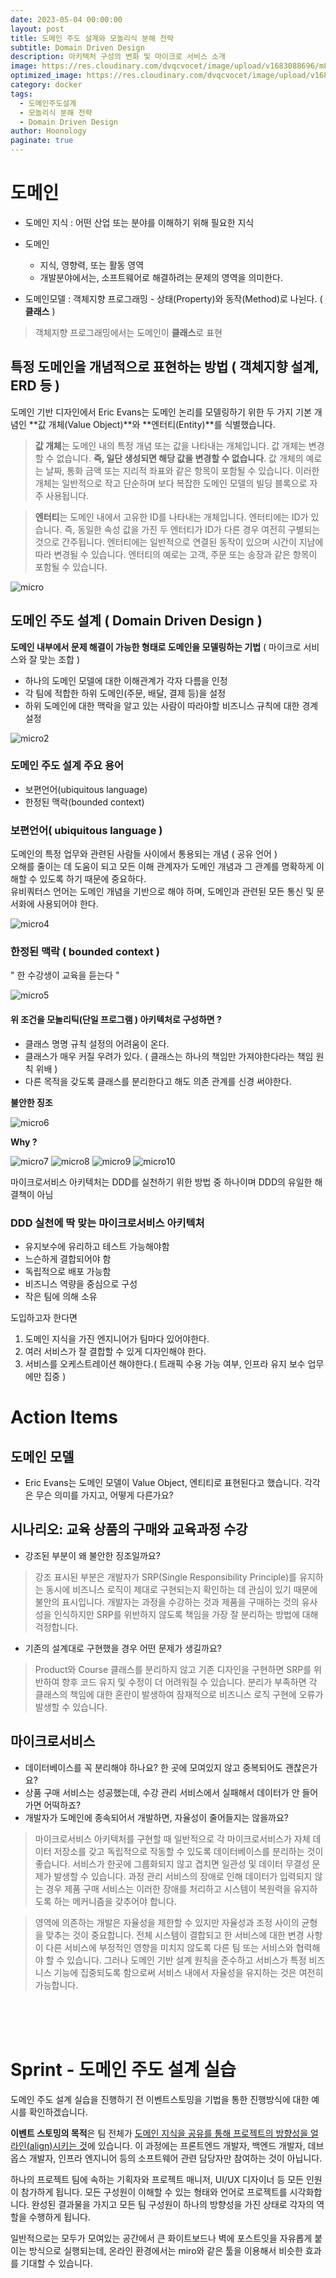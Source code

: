 ```yaml
---
date: 2023-05-04 00:00:00
layout: post
title: 도메인 주도 설계와 모놀리식 분해 전략
subtitle: Domain Driven Design
description: 아키텍처 구성의 변화 및 마이크로 서비스 소개
image: https://res.cloudinary.com/dvqcvocet/image/upload/v1683088696/m8krc7ci1vzzbl7sxeac.png
optimized_image: https://res.cloudinary.com/dvqcvocet/image/upload/v1683088696/m8krc7ci1vzzbl7sxeac.png
category: docker
tags:  
  - 도메인주도설계
  - 모놀리식 분해 전략
  - Domain Driven Design
author: Hoonology
paginate: true
---
```


# 도메인
- 도메인 지식 : 어떤 산업 또는 분야를 이해하기 위해 필요한 지식
- 도메인 
  - 지식, 영향력, 또는 활동 영역
  - 개발분야에서는, 소프트웨어로 해결하려는 문제의 영역을 의미한다.

- 도메인모델 : 객체지향 프로그래밍 - 상태(Property)와 동작(Method)로 나뉜다. ( **클래스** )
> 객체지향 프로그래밍에서는 도메인이 **클래스**로 표현

## 특정 도메인을 개념적으로 표현하는 방법 ( 객체지향 설계, ERD 등 )

도메인 기반 디자인에서 Eric Evans는 도메인 논리를 모델링하기 위한 두 가지 기본 개념인
**값 개체(Value Object)**와 **엔터티(Entity)**를 식별했습니다.  

> **값 개체**는 도메인 내의 특정 개념 또는 값을 나타내는 개체입니다. 값 개체는 변경할 수 없습니다. **즉, 일단 생성되면 해당 값을 변경할 수 없습니다**. 값 개체의 예로는 날짜, 통화 금액 또는 지리적 좌표와 같은 항목이 포함될 수 있습니다. 이러한 개체는 일반적으로 작고 단순하며 보다 복잡한 도메인 모델의 빌딩 블록으로 자주 사용됩니다.  

> **엔터티**는 도메인 내에서 고유한 ID를 나타내는 개체입니다. 엔터티에는 ID가 있습니다. 즉, 동일한 속성 값을 가진 두 엔터티가 ID가 다른 경우 여전히 구별되는 것으로 간주됩니다. 엔터티에는 일반적으로 연결된 동작이 있으며 시간이 지남에 따라 변경될 수 있습니다. 엔터티의 예로는 고객, 주문 또는 송장과 같은 항목이 포함될 수 있습니다.

![micro](/assets/img/MicroService/domian.png)


## 도메인 주도 설계 ( Domain Driven Design )
**도메인 내부에서 문제 해결이 가능한 형태로 도메인을 모델링하는 기법** ( 마이크로 서비스와 잘 맞는 조합 )
- 하나의 도메인 모델에 대한 이해관계가 각자 다름을 인정
- 각 팀에 적합한 하위 도메인(주문, 배달, 결제 등)을 설정
- 하위 도메인에 대한 맥락을 알고 있는 사람이 따라야할 비즈니스 규칙에 대한 경계 설정

![micro2](/assets/img/MicroService/domain3.png)

### 도메인 주도 설계 주요 용어
- 보편언어(ubiquitous language)
- 한정된 맥락(bounded context)

### 보편언어( ubiquitous language )
도메인의 특정 업무와 관련된 사람들 사이에서 통용되는 개념 ( 공유 언어 )  
 오해를 줄이는 데 도움이 되고 모든 이해 관계자가 도메인 개념과 그 관계를 명확하게 이해할 수 있도록 하기 때문에 중요하다.  
 유비쿼터스 언어는 도메인 개념을 기반으로 해야 하며, 도메인과 관련된 모든 통신 및 문서화에 사용되어야 한다.

![micro4](/assets/img/MicroService/domain4.png)

### 한정된 맥락 ( bounded context )

" 한 수강생이 교육을 듣는다 "

![micro5](/assets/img/MicroService/domain5.png)

#### 위 조건을 모놀리틱(단일 프로그램 ) 아키텍처로 구성하면 ?
  - 클래스 명명 규칙 설정의 어려움이 온다.
  - 클래스가 매우 커질 우려가 있다. ( 클래스는 하나의 책임만 가져야한다라는 책임 원칙 위배 )
  - 다른 목적을 갖도록 클래스를 분리한다고 해도 의존 관계를 신경 써야한다.

**불안한 징조**

![micro6](/assets/img/MicroService/domain6.png)

**Why ?**  

![micro7](/assets/img/MicroService/domain7.png)
![micro8](/assets/img/MicroService/domain8.png)
![micro9](/assets/img/MicroService/domain9.png)
![micro10](/assets/img/MicroService/domain10.png)

마이크로서비스 아키텍처는 DDD를 실천하기 위한 방법 중 하나이며 DDD의 유일한 해결책이 아님

### DDD 실천에 딱 맞는 마이크로서비스 아키텍처 
- 유지보수에 유리하고 테스트 가능해야함
- 느슨하게 결합되어야 함
- 독립적으로 배포 가능함
- 비즈니스 역량을 중심으로 구성
- 작은 팀에 의해 소유

도입하고자 한다면
1. 도메인 지식을 가진 엔지니어가 팀마다 있어야한다.
2. 여러 서비스가 잘 결합할 수 있게 디자인해야 한다.
3. 서비스를 오케스트레이션 해야한다.( 트래픽 수용 가능 여부, 인프라 유지 보수 업무에만 집중 )



# Action Items
## 도메인 모델
- Eric Evans는 도메인 모델이 Value Object, 엔티티로 표현된다고 했습니다. 각각은 무슨 의미를 가지고, 어떻게 다른가요?
## 시나리오: 교육 상품의 구매와 교육과정 수강
- 강조된 부분이 왜 불안한 징조일까요?

> 강조 표시된 부분은 개발자가 SRP(Single Responsibility Principle)를 유지하는 동시에 비즈니스 로직이 제대로 구현되는지 확인하는 데 관심이 있기 때문에 불안의 표시입니다. 개발자는 과정을 수강하는 것과 제품을 구매하는 것의 유사성을 인식하지만 SRP를 위반하지 않도록 책임을 가장 잘 분리하는 방법에 대해 걱정합니다.  
- 기존의 설계대로 구현했을 경우 어떤 문제가 생길까요?
> Product와 Course 클래스를 분리하지 않고 기존 디자인을 구현하면 SRP를 위반하여 향후 코드 유지 및 수정이 더 어려워질 수 있습니다. 분리가 부족하면 각 클래스의 책임에 대한 혼란이 발생하여 잠재적으로 비즈니스 로직 구현에 오류가 발생할 수 있습니다.


## 마이크로서비스
- 데이터베이스를 꼭 분리해야 하나요? 한 곳에 모여있지 않고 중복되어도 괜찮은가요?  
- 상품 구매 서비스는 성공했는데, 수강 관리 서비스에서 실패해서 데이터가 안 들어가면 어떡하죠?
- 개발자가 도메인에 종속되어서 개발하면, 자율성이 줄어들지는 않을까요?

> 마이크로서비스 아키텍처를 구현할 때 일반적으로 각 마이크로서비스가 자체 데이터 저장소를 갖고 독립적으로 작동할 수 있도록 데이터베이스를 분리하는 것이 좋습니다. 서비스가 한곳에 그룹화되지 않고 겹치면 일관성 및 데이터 무결성 문제가 발생할 수 있습니다. 과정 관리 서비스의 장애로 인해 데이터가 입력되지 않는 경우 제품 구매 서비스는 이러한 장애를 처리하고 시스템이 복원력을 유지하도록 하는 메커니즘을 갖추어야 합니다.  

> 영역에 의존하는 개발은 자율성을 제한할 수 있지만 자율성과 조정 사이의 균형을 맞추는 것이 중요합니다. 전체 시스템이 결합되고 한 서비스에 대한 변경 사항이 다른 서비스에 부정적인 영향을 미치지 않도록 다른 팀 또는 서비스와 협력해야 할 수 있습니다. 그러나 도메인 기반 설계 원칙을 준수하고 서비스가 특정 비즈니스 기능에 집중되도록 함으로써 서비스 내에서 자율성을 유지하는 것은 여전히 ​​가능합니다.

<br>
<br>
<br>

# Sprint - 도메인 주도 설계 실습

도메인 주도 설계 실습을 진행하기 전 이벤트스토밍을 기법을 통한 진행방식에 대한 예시를 확인하겠습니다.

**이벤트 스토밍의 목적**은 팀 전체가 <u>도메인 지식을 공유를 통해 프로젝트의 방향성을 얼라인(align)시키는 것</u>에 있습니다.
이 과정에는 프론트엔드 개발자, 백엔드 개발자, 데브옵스 개발자, 인프라 엔지니어 등의 소프트웨어 관련 담당자만 참여하는 것이 아닙니다.

하나의 프로젝트 팀에 속하는 기획자와 프로젝트 매니저, UI/UX 디자이너 등 모든 인원이 참가하게 됩니다.
모든 구성원이 이해할 수 있는 형태와 언어로 프로젝트를 시각화합니다.
완성된 결과물을 가지고 모든 팀 구성원이 하나의 방향성을 가진 상태로 각자의 역할을 수행하게 됩니다.

일반적으로는 모두가 모여있는 공간에서 큰 화이트보드나 벽에 포스트잇을 자유롭게 붙이는 방식으로 실행되는데, 온라인 환경에서는 miro와 같은 툴을 이용해서 비슷한 효과를 기대할 수 있습니다.



